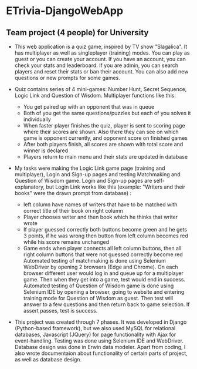 # ETrivia-DjangoWebApp
Team project (4 people) for University
-----------------------------------------------------
* This web application is a quiz game, inspired by TV show "Slagalica". 
  It has multiplayer as well as singleplayer (training) modes. You can play as guest or you can create your account.
  If you have an account, you can check your stats and leaderboard.
  If you are admin, you can search players and reset their stats or ban their account. You can also add new questions or new prompts for some games.
* Quiz contains series of 4 mini-games: Number Hunt, Secret Sequence, Logic Link and Question of Wisdom.
  Multiplayer functions like this:
    - You get paired up with an opponent that was in queue
    - Both of you get the same questions/puzzles but each of you solves it individually
    - When faster player finishes the quiz, player is sent to scoring page where their scores are shown. Also there they can see on which game is opponent currently, and opponent score on finished games
    - After both players finish, all scores are shown with total score and winner is declared
    - Players return to main menu and their stats are updated in database

* My tasks were making the Logic Link game page (training and multiplayer), Login and Sign-up pages and testing Matchmaking and Question of Wisdom game.
  Login and Sign-up pages are self-explanatory, but Login Link works like this (example: "Writers and their books" were the drawn prompt from database) :
   - left column have names of writers that have to be matched with correct title of their book on right column
   - Player chooses writer and then book which he thinks that writer wrote
   - If player guessed correctly both buttons become green and he gets 3 points, if he was wrong then button from left column becomes red while his score remains unchanged
   - Game ends when player connects all left column buttons, then all right column buttons that were not guessed correctly become red
  Automated testing of matchmaking is done using Selenium WebDriver by opening 2 browsers (Edge and Chrome). On each browser different user would log in and queue up for a multiplayer game.
  Then when they get into a game, test would end in success.
  Automated testing of Question of Wisdom game is done using Selenium IDE by opening a browser, going to website and entering training mode for Question of Wisdom as guest.
  Then test will answer to a few questions and then return back to game selection. If assert passes, test is success. 

* This project was created through 7 phases.
  It was developed in Django (Python-based framework), but we also used MySQL for relational databases, Javascript (JQuery) for page functionality with Ajax for event-handling.
  Testing was done using Selenium IDE and WebDriver. Database design was done in Erwin data modeler.
  Apart from coding, I also wrote documentaion about functionality of certain parts of project, as well as database design.
